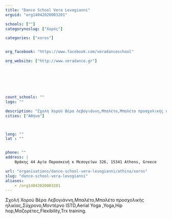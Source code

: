 ```yaml
---
title: "Dance School Vera Levogianni"
orguid: "org14042020003201"

schools: [""]
categorynoslug: ["Χορός"]

categories: ["xoros"]


org_facebook: "https://www.facebook.com/veradanceschool"

org_website: ["http://www.veradance.gr"]







count_schools: ""
logo: ""

description: "Σχολή Χορού Βέρα Λεβογιάννη,Μπαλέτο,Mπαλέτο προσχολικής ηλικίας,Σύχρονο,Μοντέρνο ISTD,Aerial Yoga ,Yoga,Hip hop,Μαζορέτες,Flexibility,Trx training."
cities: ["Αθήνα"]



long: ""
lat : ""


phone: ""
address: |
    Θράκης 44 Αγία Παρασκευή κ Μεσογείων 326, 15341 Athens, Greece

url: "organisations/dance-school-vera-levogianni/athina/xoros"
slug: "dance-school-vera-levogianni"
aliases:
    - /org14042020003201
---
```


Σχολή Χορού Βέρα Λεβογιάννη,Μπαλέτο,Mπαλέτο προσχολικής ηλικίας,Σύχρονο,Μοντέρνο ISTD,Aerial Yoga ,Yoga,Hip hop,Μαζορέτες,Flexibility,Trx training.
